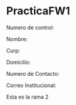 # PracticaFW1
Numero de control:

Nombre:

Curp:

Domicilio:

Numero de Contacto:

Correo Institucional:

Esta es la rama 2
